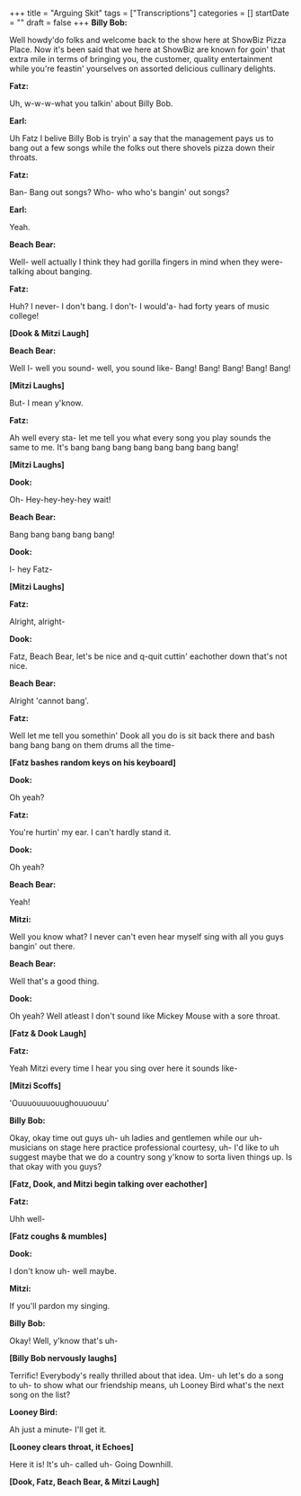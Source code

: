 +++
title = "Arguing Skit"
tags = ["Transcriptions"]
categories = []
startDate = ""
draft = false
+++
**Billy Bob:**

Well howdy'do folks and welcome back to the show here at ShowBiz Pizza Place. Now it's been said that we here at ShowBiz are known for goin' that extra mile in terms of bringing you, the customer, quality entertainment while you're feastin' yourselves on assorted delicious cullinary delights.

**Fatz:**

Uh, w-w-w-what you talkin' about Billy Bob.

**Earl:**

Uh Fatz I belive Billy Bob is tryin' a say that the management pays us to bang out a few songs while the folks out there shovels pizza down their throats.

**Fatz:**

Ban- Bang out songs? Who- who who's bangin' out songs?

**Earl:**

Yeah.

**Beach Bear:**

Well- well actually I think they had gorilla fingers in mind when they were- talking about banging.

**Fatz:**

Huh? I never- I don't bang. I don't- I would'a- had forty years of music college!

**[Dook & Mitzi Laugh]**


**Beach Bear:**

Well I- well you sound- well, you sound like-
Bang! Bang! Bang! Bang! Bang!

**[Mitzi Laughs]**


But- I mean y'know.

**Fatz:**

Ah well every sta- let me tell you what every song you play sounds the same to me.
It's bang bang bang bang bang bang bang bang!

**[Mitzi Laughs]**


**Dook:**

Oh- Hey-hey-hey-hey wait!

**Beach Bear:**

Bang bang bang bang bang!

**Dook:**

I- hey Fatz-

**[Mitzi Laughs]**


**Fatz:**

Alright, alright-

**Dook:**

Fatz, Beach Bear, let's be nice and q-quit cuttin' eachother down that's not nice.

**Beach Bear:**

Alright 'cannot bang'.

**Fatz:**

Well let me tell you somethin' Dook all you do is sit back there and bash bang bang bang on them drums all the time-

**[Fatz bashes random keys on his keyboard]**


**Dook:**

Oh yeah?

**Fatz:**

You're hurtin' my ear. I can't hardly stand it.

**Dook:**

Oh yeah?

**Beach Bear:**

Yeah!

**Mitzi:**

Well you know what? I never can't even hear myself sing with all you guys bangin' out there.

**Beach Bear:**

Well that's a good thing.

**Dook:**

Oh yeah? Well atleast I don't sound like Mickey Mouse with a sore throat.

**[Fatz & Dook Laugh]**


**Fatz:**

Yeah Mitzi every time I hear you sing over here it sounds like-

**[Mitzi Scoffs]**


'Ouuuouuuouughouuouuu'

**Billy Bob:**

Okay, okay time out guys uh- uh ladies and gentlemen while our uh- musicians on stage here practice professional courtesy, uh- I'd like to uh suggest maybe that we do a country song y'know to sorta liven things up. Is that okay with you guys?

**[Fatz, Dook, and Mitzi begin talking over eachother]**


**Fatz:**

Uhh well-

**[Fatz coughs & mumbles]**


**Dook:**

I don't know uh- well maybe.

**Mitzi:**

If you'll pardon my singing.

**Billy Bob:**

Okay! Well, y'know that's uh-

**[Billy Bob nervously laughs]**


Terrific! Everybody's really thrilled about that idea. Um- uh let's do a song to uh- to show what our friendship means, uh Looney Bird what's the next song on the list?

**Looney Bird:**

Ah just a minute- I'll get it.

**[Looney clears throat, it Echoes]**


Here it is! It's uh- called uh-
Going Downhill.

**[Dook, Fatz, Beach Bear, & Mitzi Laugh]**


